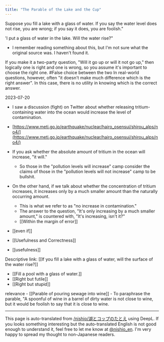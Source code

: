 ```yaml
---
title: "The Parable of the Lake and the Cup"
---
```


Suppose you fill a lake with a glass of water. If you say the water level does not rise, you are wrong; if you say it does, you are foolish."

'I put a glass of water in the lake. Will the water rise?"
- I remember reading something about this, but I'm not sure what the original source was. I haven't found it.

If you make it a two-party question, "Will it go up or will it not go up," then logically one is right and one is wrong, so you assume it's important to choose the right one. #False choice between the two
In real-world questions, however, often "it doesn't make much difference which is the right answer". In this case, there is no utility in knowing which is the correct answer.

2023-07-20
- I saw a discussion (fight) on Twitter about whether releasing tritium-containing water into the ocean would increase the level of contamination.
- [https://www.meti.go.jp/earthquake/nuclear/hairo_osensui/shirou_alps/no4/](https://www.meti.go.jp/earthquake/nuclear/hairo_osensui/shirou_alps/no4/)
- If you ask whether the absolute amount of tritium in the ocean will increase, "it will."
    - So those in the "pollution levels will increase" camp consider the claims of those in the "pollution levels will not increase" camp to be bullshit.
- On the other hand, if we talk about whether the concentration of tritium increases, it increases only by a much smaller amount than the naturally occurring amount.
    - This is what we refer to as "no increase in contamination."
    - The answer to the question, "It's only increasing by a much smaller amount," is countered with, "It's increasing, isn't it?"
    - [[Within the margin of error]]


- [[even if]]
- [[Usefulness and Correctness]]
- [[usefulness]]

Descriptive link: [[If you fill a lake with a glass of water, will the surface of the water rise?]]

- [[Fill a pool with a glass of water.]]
- [[Right but futile]]
- [[Right but stupid]]

relevance
    - [[Parable of pouring sewage into wine]]
    - To paraphrase the parable, "A spoonful of wine in a barrel of dirty water is not close to wine, but it would be foolish to say that it is close to wine.

---
This page is auto-translated from [/nishio/湖とコップのたとえ](https://scrapbox.io/nishio/湖とコップのたとえ) using DeepL. If you looks something interesting but the auto-translated English is not good enough to understand it, feel free to let me know at [@nishio_en](https://twitter.com/nishio_en). I'm very happy to spread my thought to non-Japanese readers.
